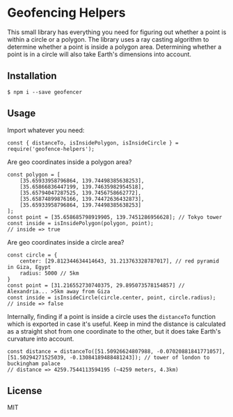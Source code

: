 # Geofencing Helpers

This small library has everything you need for figuring out whether a point is within a circle or a polygon. The library uses a ray casting algorithm to determine whether a point is inside a polygon area. Determining whether a point is in a circle will also take Earth's dimensions into account.

## Installation

```
$ npm i --save geofencer
```

## Usage

Import whatever you need:

```JS
const { distanceTo, isInsidePolygon, isInsideCircle } = require('geofence-helpers');
```

Are geo coordinates inside a polygon area?

```JS
const polygon = [
    [35.65933958796864, 139.74498385638253],
    [35.65866836447199, 139.74635982954518],
    [35.65794047287525, 139.7456758662772],
    [35.65874899876166, 139.74472636432873],
    [35.65933958796864, 139.74498385638253]
];
const point = [35.658685798919905, 139.7451286956628]; // Tokyo tower
const inside = isInsidePolygon(polygon, point);
// inside => true
```

Are geo coordinates inside a circle area?

```JS
const circle = {
    center: [29.812344634414643, 31.213763328787017], // red pyramid in Giza, Egypt
    radius: 5000 // 5km
}
const point = [31.216552730740375, 29.895073578154857] // Alexandria... >5km away from Giza
const inside = isInsideCircle(circle.center, point, circle.radius);
// inside => false
```

Internally, finding if a point is inside a circle uses the `distanceTo` function which is exported in case it's useful. Keep in mind the distance is calculated as a straight shot from one coordinate to the other, but it does take Earth's curvature into account.
```JS
const distance = distanceTo([51.50926624807988, -0.07020881841771057], [51.50294271525039, -0.13084189488481243]); // tower of london to buckingham palace
// distance => 4259.7544113594195 (~4259 meters, 4.3km)
```

## License

MIT
